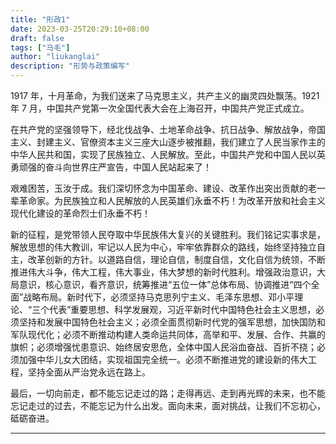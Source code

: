 ```yaml
---
title: "形政1"
date: 2023-03-25T20:29:10+08:00
draft: false
tags: ["马毛"]
author: "liukanglai"
description: "形势与政策编写"
---
```


1917 年，十月革命，为我们送来了马克思主义，共产主义的幽灵四处飘荡。1921 年 7 月，中国共产党第一次全国代表大会在上海召开，中国共产党正式成立。

在共产党的坚强领导下，经北伐战争、土地革命战争、抗日战争、解放战争，帝国主义、封建主义、官僚资本主义三座大山逐步被推翻，我们建立了人民当家作主的中华人民共和国，实现了民族独立、人民解放。至此，中国共产党和中国人民以英勇顽强的奋斗向世界庄严宣告，中国人民站起来了！

艰难困苦，玉汝于成。我们深切怀念为中国革命、建设、改革作出突出贡献的老一辈革命家。为民族独立和人民解放的人民英雄们永垂不朽！为改革开放和社会主义现代化建设的革命烈士们永垂不朽！

新的征程，是党带领人民夺取中华民族伟大复兴的关键胜利。我们铭记实事求是，解放思想的伟大教训，牢记以人民为中心，牢牢依靠群众的路线，始终坚持独立自主，改革创新的方针。以道路自信，理论自信，制度自信，文化自信为统领，不断推进伟大斗争，伟大工程，伟大事业，伟大梦想的新时代胜利。增强政治意识，大局意识，核心意识，看齐意识，统筹推进“五位一体”总体布局、协调推进“四个全面”战略布局。新时代下，必须坚持马克思列宁主义、毛泽东思想、邓小平理论、“三个代表”重要思想、科学发展观，习近平新时代中国特色社会主义思想，必须坚持和发展中国特色社会主义；必须全面贯彻新时代党的强军思想，加快国防和军队现代化；必须不断推动构建人类命运共同体，高举和平、发展、合作、共赢的旗帜；必须增强忧患意识、始终居安思危，全体中国人民浴血奋战、百折不挠；必须加强中华儿女大团结，实现祖国完全统一。必须不断推进党的建设新的伟大工程，坚持全面从严治党永远在路上。

最后，一切向前走，都不能忘记走过的路；走得再远、走到再光辉的未来，也不能忘记走过的过去，不能忘记为什么出发。面向未来，面对挑战，让我们不忘初心，砥砺奋进。

---
